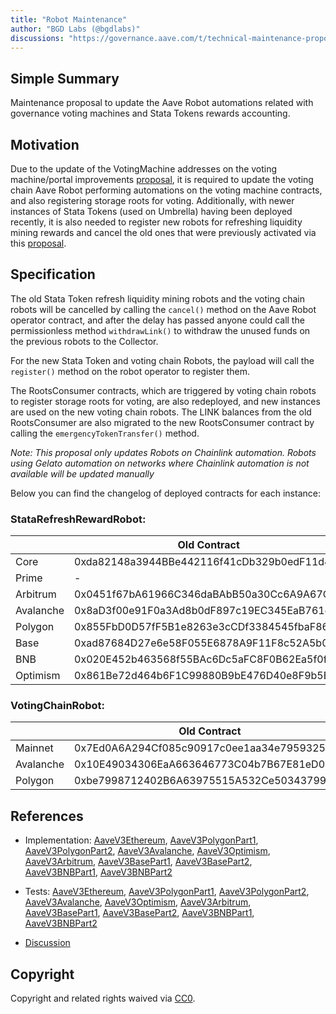 ```yaml
---
title: "Robot Maintenance"
author: "BGD Labs (@bgdlabs)"
discussions: "https://governance.aave.com/t/technical-maintenance-proposals/15274/96"
---
```


## Simple Summary

Maintenance proposal to update the Aave Robot automations related with governance voting machines and Stata Tokens rewards accounting.

## Motivation

Due to the update of the VotingMachine addresses on the voting machine/portal improvements [proposal](https://vote.onaave.com/proposal/?proposalId=273), it is required to update the voting chain Aave Robot performing automations on the voting machine contracts, and also registering storage roots for voting.
Additionally, with newer instances of Stata Tokens (used on Umbrella) having been deployed recently, it is also needed to register new robots for refreshing liquidity mining rewards and cancel the old ones that were previously activated via this [proposal](https://vote.onaave.com/proposal/?proposalId=109).

## Specification

The old Stata Token refresh liquidity mining robots and the voting chain robots will be cancelled by calling the `cancel()` method on the Aave Robot operator contract, and after the delay has passed anyone could call the permissionless method `withdrawLink()` to withdraw the unused funds on the previous robots to the Collector.

For the new Stata Token and voting chain Robots, the payload will call the `register()` method on the robot operator to register them.

The RootsConsumer contracts, which are triggered by voting chain robots to register storage roots for voting, are also redeployed, and new instances are used on the new voting chain robots. The LINK balances from the old RootsConsumer are also migrated to the new RootsConsumer contract by calling the `emergencyTokenTransfer()` method.

_Note: This proposal only updates Robots on Chainlink automation. Robots using Gelato automation on networks where Chainlink automation is not available will be updated manually_

Below you can find the changelog of deployed contracts for each instance:

### StataRefreshRewardRobot:

|           | Old Contract                               | New Contract                               |
| --------- | ------------------------------------------ | ------------------------------------------ |
| Core      | 0xda82148a3944BBe442116f41cDb329b0edF11d41 | 0x892B74CD3703B427CD90e7f140F358A1DE1EA703 |
| Prime     | -                                          | 0x858f50cB70e6476d37543275aF4c738Ae8a27893 |
| Arbitrum  | 0x0451f67bA61966C346daBAbB50a30Cc6A9A67C69 | 0xF01281a6DfDe5506C5049c9BBf8C7E087b9bD4bF |
| Avalanche | 0x8aD3f00e91F0a3Ad8b0dF897c19EC345EaB761c4 | 0x43C6b39669355AF93DdEdc70e8eB44c226f09BFB |
| Polygon   | 0x855FbD0D57fF5B1e8263e3cCDf3384545fbaF863 | 0x1d8347B427964fad8a742e7f9442a4E89346400a |
| Base      | 0xad87684D27e6e58F055E6878A9F11F8c52A5b0F5 | 0x97CB9e81d480A2AB03299760654C1DDC0C16bE07 |
| BNB       | 0x020E452b463568f55BAc6Dc5aFC8F0B62Ea5f0f3 | 0x9062F78b631f33D24Ed058cBc116A653452ea82A |
| Optimism  | 0x861Be72d464b6F1C99880B9bE476D40e8F9b5Bce | 0x365d47ceD3D7Eb6a9bdB3814aA23cc06B2D33Ef8 |

### VotingChainRobot:

|           | Old Contract                               | New Contract                               |
| --------- | ------------------------------------------ | ------------------------------------------ |
| Mainnet   | 0x7Ed0A6A294Cf085c90917c0ee1aa34e795932558 | 0xbC3210bfff692a5bbDBB068D42Ab4eAF28b01Ee0 |
| Avalanche | 0x10E49034306EaA663646773C04b7B67E81eD0D52 | 0x2cf0fA5b36F0f89a5EA18F835d1375974a7720B8 |
| Polygon   | 0xbe7998712402B6A63975515A532Ce503437998b7 | 0x1180eE41eC15Dd0accC13a1e646B3152bECFf8F6 |

## References

- Implementation: [AaveV3Ethereum](https://github.com/bgd-labs/aave-proposals-v3/blob/cc25b820b2e34f27ea4fd38d7a2740b7c59ea35d/src/20250330_Multi_AaveRobotMaintenance/AaveV3Ethereum_AaveRobotMaintenance_20250330.sol), [AaveV3PolygonPart1](https://github.com/bgd-labs/aave-proposals-v3/blob/cc25b820b2e34f27ea4fd38d7a2740b7c59ea35d/src/20250330_Multi_AaveRobotMaintenance/AaveV3Polygon_AaveRobotMaintenance_Part1_20250330.sol), [AaveV3PolygonPart2](https://github.com/bgd-labs/aave-proposals-v3/blob/cc25b820b2e34f27ea4fd38d7a2740b7c59ea35d/src/20250330_Multi_AaveRobotMaintenance/AaveV3Polygon_AaveRobotMaintenance_Part2_20250330.sol), [AaveV3Avalanche](https://github.com/bgd-labs/aave-proposals-v3/blob/cc25b820b2e34f27ea4fd38d7a2740b7c59ea35d/src/20250330_Multi_AaveRobotMaintenance/AaveV3Avalanche_AaveRobotMaintenance_20250330.sol), [AaveV3Optimism](https://github.com/bgd-labs/aave-proposals-v3/blob/cc25b820b2e34f27ea4fd38d7a2740b7c59ea35d/src/20250330_Multi_AaveRobotMaintenance/AaveV3Optimism_AaveRobotMaintenance_20250330.sol), [AaveV3Arbitrum](https://github.com/bgd-labs/aave-proposals-v3/blob/cc25b820b2e34f27ea4fd38d7a2740b7c59ea35d/src/20250330_Multi_AaveRobotMaintenance/AaveV3Arbitrum_AaveRobotMaintenance_20250330.sol), [AaveV3BasePart1](https://github.com/bgd-labs/aave-proposals-v3/blob/cc25b820b2e34f27ea4fd38d7a2740b7c59ea35d/src/20250330_Multi_AaveRobotMaintenance/AaveV3Base_AaveRobotMaintenance_Part1_20250330.sol), [AaveV3BasePart2](https://github.com/bgd-labs/aave-proposals-v3/blob/cc25b820b2e34f27ea4fd38d7a2740b7c59ea35d/src/20250330_Multi_AaveRobotMaintenance/AaveV3Base_AaveRobotMaintenance_Part2_20250330.sol), [AaveV3BNBPart1](https://github.com/bgd-labs/aave-proposals-v3/blob/cc25b820b2e34f27ea4fd38d7a2740b7c59ea35d/src/20250330_Multi_AaveRobotMaintenance/AaveV3BNB_AaveRobotMaintenance_Part1_20250330.sol), [AaveV3BNBPart2](https://github.com/bgd-labs/aave-proposals-v3/blob/cc25b820b2e34f27ea4fd38d7a2740b7c59ea35d/src/20250330_Multi_AaveRobotMaintenance/AaveV3BNB_AaveRobotMaintenance_Part2_20250330.sol)

- Tests: [AaveV3Ethereum](https://github.com/bgd-labs/aave-proposals-v3/blob/cc25b820b2e34f27ea4fd38d7a2740b7c59ea35d/src/20250330_Multi_AaveRobotMaintenance/AaveV3Ethereum_AaveRobotMaintenance_20250330.t.sol), [AaveV3PolygonPart1](https://github.com/bgd-labs/aave-proposals-v3/blob/cc25b820b2e34f27ea4fd38d7a2740b7c59ea35d/src/20250330_Multi_AaveRobotMaintenance/AaveV3Polygon_AaveRobotMaintenance_Part1_20250330.t.sol), [AaveV3PolygonPart2](https://github.com/bgd-labs/aave-proposals-v3/blob/cc25b820b2e34f27ea4fd38d7a2740b7c59ea35d/src/20250330_Multi_AaveRobotMaintenance/AaveV3Polygon_AaveRobotMaintenance_Part2_20250330.t.sol), [AaveV3Avalanche](https://github.com/bgd-labs/aave-proposals-v3/blob/cc25b820b2e34f27ea4fd38d7a2740b7c59ea35d/src/20250330_Multi_AaveRobotMaintenance/AaveV3Avalanche_AaveRobotMaintenance_20250330.t.sol), [AaveV3Optimism](https://github.com/bgd-labs/aave-proposals-v3/blob/cc25b820b2e34f27ea4fd38d7a2740b7c59ea35d/src/20250330_Multi_AaveRobotMaintenance/AaveV3Optimism_AaveRobotMaintenance_20250330.t.sol), [AaveV3Arbitrum](https://github.com/bgd-labs/aave-proposals-v3/blob/cc25b820b2e34f27ea4fd38d7a2740b7c59ea35d/src/20250330_Multi_AaveRobotMaintenance/AaveV3Arbitrum_AaveRobotMaintenance_20250330.t.sol), [AaveV3BasePart1](https://github.com/bgd-labs/aave-proposals-v3/blob/cc25b820b2e34f27ea4fd38d7a2740b7c59ea35d/src/20250330_Multi_AaveRobotMaintenance/AaveV3Base_AaveRobotMaintenance_Part1_20250330.t.sol), [AaveV3BasePart2](https://github.com/bgd-labs/aave-proposals-v3/blob/cc25b820b2e34f27ea4fd38d7a2740b7c59ea35d/src/20250330_Multi_AaveRobotMaintenance/AaveV3Base_AaveRobotMaintenance_Part2_20250330.t.sol), [AaveV3BNBPart1](https://github.com/bgd-labs/aave-proposals-v3/blob/cc25b820b2e34f27ea4fd38d7a2740b7c59ea35d/src/20250330_Multi_AaveRobotMaintenance/AaveV3BNB_AaveRobotMaintenance_Part1_20250330.t.sol), [AaveV3BNBPart2](https://github.com/bgd-labs/aave-proposals-v3/blob/cc25b820b2e34f27ea4fd38d7a2740b7c59ea35d/src/20250330_Multi_AaveRobotMaintenance/AaveV3BNB_AaveRobotMaintenance_Part2_20250330.t.sol)
- [Discussion](https://governance.aave.com/t/technical-maintenance-proposals/15274/96)

## Copyright

Copyright and related rights waived via [CC0](https://creativecommons.org/publicdomain/zero/1.0/).
